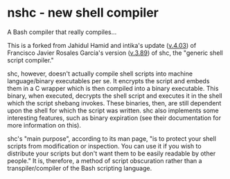 # nshc - new shell compiler

A Bash compiler that really compiles...

This is a forked from Jahidul Hamid and intika's update ([v.4.03](https://github.com/neurobin/shc)) of Francisco Javier Rosales García's version ([v.3.89](https://www.datsi.fi.upm.es/~frosal)) of shc, the "generic shell script compiler."

shc, however, doesn't actually compile shell scripts into machine language/binary executables per se. It encrypts the script and embeds them in a C wrapper which is then compiled into a binary executable.  This binary, when executed, decrypts the shell script and executes it in the shell which the script shebang invokes.  These binaries, then, are still dependent upon the shell for which the script was written.  shc also implements some interesting features, such as binary expiration (see their documentation for more information on this).

shc's "main purpose", according to its man page, "is to protect your shell scripts from modification or inspection. You can use it if you wish to distribute your scripts but don't want them to be easily readable by other people."  It is, therefore, a method of script obscuration rather than a transpiler/compiler of the Bash scripting language. 




